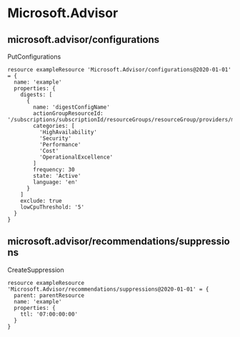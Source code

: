 # Microsoft.Advisor

## microsoft.advisor/configurations

PutConfigurations
```bicep
resource exampleResource 'Microsoft.Advisor/configurations@2020-01-01' = {
  name: 'example'
  properties: {
    digests: [
      {
        name: 'digestConfigName'
        actionGroupResourceId: '/subscriptions/subscriptionId/resourceGroups/resourceGroup/providers/microsoft.insights/actionGroups/actionGroupName'
        categories: [
          'HighAvailability'
          'Security'
          'Performance'
          'Cost'
          'OperationalExcellence'
        ]
        frequency: 30
        state: 'Active'
        language: 'en'
      }
    ]
    exclude: true
    lowCpuThreshold: '5'
  }
}
```

## microsoft.advisor/recommendations/suppressions

CreateSuppression
```bicep
resource exampleResource 'Microsoft.Advisor/recommendations/suppressions@2020-01-01' = {
  parent: parentResource 
  name: 'example'
  properties: {
    ttl: '07:00:00:00'
  }
}
```
